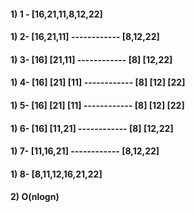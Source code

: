 #### 1) 1 - [16,21,11,8,12,22] 
#### 1) 2- [16,21,11] ------------ [8,12,22] 
#### 1) 3- [16]  [21,11] ------------ [8]  [12,22] 
#### 1) 4- [16]  [21]  [11] ------------ [8]  [12]  [22]
#### 1) 5- [16]  [21]  [11] ------------ [8]  [12]  [22]
#### 1) 6- [16]  [11,21] ------------ [8]  [12,22]
#### 1) 7- [11,16,21] ------------ [8,12,22]
#### 1) 8- [8,11,12,16,21,22]

#### 2) O(nlogn)
